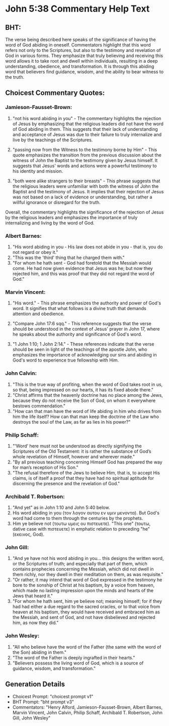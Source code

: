 # John 5:38 Commentary Help Text

## BHT:
The verse being described here speaks of the significance of having the word of God abiding in oneself. Commentators highlight that this word refers not only to the Scriptures, but also to the testimony and revelation of God in various forms. They emphasize that truly believing and receiving this word allows it to take root and dwell within individuals, resulting in a deep understanding, obedience, and transformation. It is through this abiding word that believers find guidance, wisdom, and the ability to bear witness to the truth.

## Choicest Commentary Quotes:
### Jamieson-Fausset-Brown:
1. "not his word abiding in you" - The commentary highlights the rejection of Jesus by emphasizing that the religious leaders did not have the word of God abiding in them. This suggests that their lack of understanding and acceptance of Jesus was due to their failure to truly internalize and live by the teachings of the Scriptures.

2. "passing now from the Witness to the testimony borne by Him" - This quote emphasizes the transition from the previous discussion about the witness of John the Baptist to the testimony given by Jesus himself. It suggests that Jesus' words and actions were a powerful testimony to his identity and mission.

3. "both were alike strangers to their breasts" - This phrase suggests that the religious leaders were unfamiliar with both the witness of John the Baptist and the testimony of Jesus. It implies that their rejection of Jesus was not based on a lack of evidence or understanding, but rather a willful ignorance or disregard for the truth.

Overall, the commentary highlights the significance of the rejection of Jesus by the religious leaders and emphasizes the importance of truly internalizing and living by the word of God.

### Albert Barnes:
1. "His word abiding in you - His law does not abide in you - that is, you do not regard or obey it."
2. "This was the 'third' thing that he charged them with."
3. "For whom he hath sent - God had foretold that the Messiah would come. He had now given evidence that Jesus was he; but now they rejected him, and this was proof that they did not regard the word of God."

### Marvin Vincent:
1. "His word." - This phrase emphasizes the authority and power of God's word. It signifies that what follows is a divine truth that demands attention and obedience.

2. "Compare John 17:6 sqq." - This reference suggests that the verse should be understood in the context of Jesus' prayer in John 17, where he speaks about the authority and significance of God's word.

3. "1 John 1:10; 1 John 2:14." - These references indicate that the verse should be seen in light of the teachings of the apostle John, who emphasizes the importance of acknowledging our sins and abiding in God's word to experience true fellowship with Him.

### John Calvin:
1. "This is the true way of profiting, when the word of God takes root in us, so that, being impressed on our hearts, it has its fixed abode there."
2. "Christ affirms that the heavenly doctrine has no place among the Jews, because they do not receive the Son of God, on whom it everywhere bestows commendation."
3. "How can that man have the word of life abiding in him who drives from him the life itself? How can that man keep the doctrine of the Law who destroys the soul of the Law, as far as lies in his power?"

### Philip Schaff:
1. "‘Word’ here must not be understood as directly signifying the Scriptures of the Old Testament: it is rather the substance of God’s whole revelation of Himself, however and wherever made."
2. "By all previous teaching concerning Himself God has prepared the way for man’s reception of His Son."
3. "The refusal therefore of the Jews to believe Him, that is, to accept His claims, is of itself a proof that they have had no spiritual aptitude for discerning the presence and the revelation of God."

### Archibald T. Robertson:
1. "And yet" as in John 1:10 and John 5:40 below.
2. His word abiding in you (τον λογον αυτου εν υμιν μενοντα). But God's word had come to them through the centuries by the prophets.
3. Him ye believe not (τουτω υμεις ου πιστευετε). "This one" (τουτω, dative case with πιστευετε) in emphatic relation to preceding "he" (εκεινος, God).

### John Gill:
1. "And ye have not his word abiding in you... this designs the written word, or the Scriptures of truth; and especially that part of them, which contains prophecies concerning the Messiah, which did not dwell in them richly, nor they dwell in their meditation on them, as was requisite."
2. "Or rather, it may intend that word of God expressed in the testimony he bore to the sonship of Christ at his baptism, by a voice from heaven, which made no lasting impression upon the minds and hearts of the Jews that heard it."
3. "For whom he hath sent, him ye believe not; meaning himself; for if they had had either a due regard to the sacred oracles, or to that voice from heaven at his baptism, they would have received and embraced him as the Messiah, and sent of God, and not have disbelieved and rejected him, as now they did."

### John Wesley:
1. "All who believe have the word of the Father (the same with the word of the Son) abiding in them." 
2. "The word of the Father is deeply ingrafted in their hearts." 
3. "Believers possess the living word of God, which is a source of guidance, wisdom, and transformation."


## Generation Details
- Choicest Prompt: "choicest prompt v1"
- BHT Prompt: "bht prompt v3"
- Commentators: "Henry Alford, Jamieson-Fausset-Brown, Albert Barnes, Marvin Vincent, John Calvin, Philip Schaff, Archibald T. Robertson, John Gill, John Wesley"
